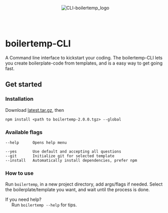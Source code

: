 <p align="Center">
  <img src="https://i.ibb.co/fMvzf9B/Asset-3-3x.png" alt="CLI-boilertemp_logo" border="0" />
<p/>
<br/>
<br/>

# boilertemp-CLI
A Command line interface to kickstart your coding. The boilertemp-CLI lets you create boilerplate-code from templates, and is a easy way to get going fast.

## Get started

### Installation
Download [latest.tar.gz](https://github.com/JesperBry/boilertemp-CLI/releases/tag/v1.0), then
```
npm install <path to boilertemp-2.0.0.tgz> --global
```

### Available flags

```
--help      Opens help menu

--yes       Use default and accepting all questions
--git       Initialize git for selected template
--install   Automatically install dependencies, prefer npm
```

### How to use
Run ```boilertemp```, in a new project directory, add args/flags if needed. 
Select the boilerplate/template you want, and wait until the process is done. 

If you need help?
  <br/> &nbsp;&nbsp;&nbsp;&nbsp; Run ```boilertemp --help``` for tips.

<!-- <br/>
<p> 
  <img src="https://i.ibb.co/jMYv16K/Merknad-2019-12-11-231214.png" alt="CLI_process" border="0" />
  <img src="https://i.ibb.co/K0BZnqg/Merknad-2019-12-11-2312133.png" alt="CLI-in_use" border="0" />
</p>
-->

